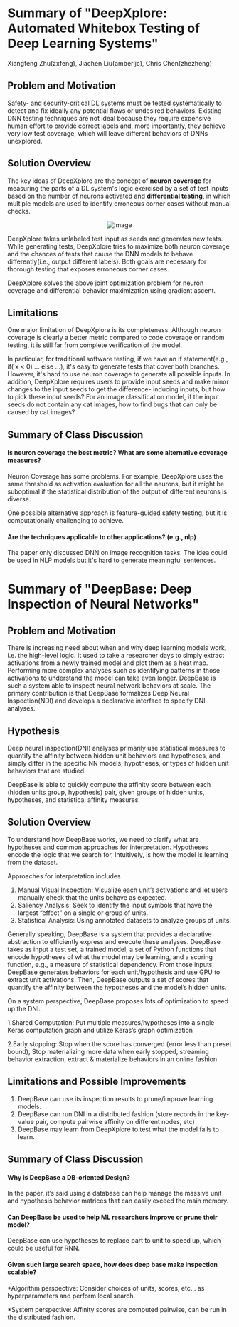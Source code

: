 # Summary of "DeepXplore: Automated Whitebox Testing of Deep Learning Systems"
Xiangfeng Zhu(zxfeng), Jiachen Liu(amberljc), Chris Chen(zhezheng)

## Problem and Motivation

Safety- and security-critical DL systems must be tested systematically to detect and fix ideally any potential flaws or undesired behaviors. Existing DNN testing techniques are not ideal because they require expensive human effort to provide correct labels and, more importantly, they achieve very low test coverage, which will leave different behaviors of DNNs unexplored. 


## Solution Overview

The key ideas of DeepXplore are the concept of **neuron coverage** for measuring the parts of a DL system's logic exercised by a set of test inputs based on the number of neurons activated and **differential testing**, in which multiple models are used to identify erroneous corner cases without manual checks.

<p align="center">
    <img src="http://xzhu27.me/eecs598_summaries/deepXplore.png" alt="image"/>
</p>

DeepXplore takes unlabeled test input as seeds and generates new tests. While generating tests, DeepXplore tries to maximize both neuron coverage and the chances of tests that cause the DNN models to behave differently(i.e., output different labels). Both goals are necessary for thorough testing that exposes erroneous corner cases. 

DeepXplore solves the above joint optimization problem for neuron coverage and differential behavior maximization using gradient ascent. 

## Limitations

One major limitation of DeepXplore is its completeness. Although neuron coverage is clearly a better metric compared to code coverage or random testing, it is still far from complete verification of the model.

In particular, for traditional software testing, if we have an if statement(e.g., if( x < 0) ... else ...), it's easy to generate tests that cover both branches. However, it's hard to use neuron coverage to generate all possible inputs. In addition, DeepXplore requires users to provide input seeds and make minor changes to the input seeds to get the difference- inducing inputs, but how to pick these input seeds? For an image classification model, if the input seeds do not contain any cat images, how to find bugs that can only be caused by cat images? 


## Summary of Class Discussion

#### Is neuron coverage the best metric? What are some alternative coverage measures?

Neuron Coverage has some problems. For example, DeepXplore uses the same threshold as activation evaluation for all the neurons, but it might be suboptimal if the statistical distribution of the output of different neurons is diverse.

One possible alternative approach is feature-guided safety testing, but it is computationally challenging to achieve. 

#### Are the techniques applicable to other applications? (e.g., nlp)

The paper only discussed DNN on image recognition tasks. The idea could be used in NLP models but it's hard to generate meaningful sentences. 

# Summary of "DeepBase: Deep Inspection of Neural Networks"

## Problem and Motivation

There is increasing need about when and why deep learning models work, i.e. the high-level logic. It used to take a researcher days to simply extract activations from a newly trained model and plot them as a heat map. Performing more complex analyses such as identifying patterns in those activations to understand the model can take even longer. DeepBase is such a system able to inspect neural network behaviors at scale. The primary contribution is that DeepBase formalizes Deep Neural Inspection(NDI) and develops a declarative interface to specify DNI analyses.

## Hypothesis

Deep neural inspection(DNI) analyses primarily use statistical measures to quantify the affinity between hidden unit behaviors and hypotheses, and simply differ in the specific NN models, hypotheses, or types of hidden unit behaviors that are studied. 

DeepBase is able to quickly compute the affinity score between each (hidden units group, hypothesis) pair, given groups of hidden units, hypotheses, and statistical affinity measures.

## Solution Overview

To understand how DeepBase works, we need to clarify what are hypotheses and common approaches for interpretation. Hypotheses encode the logic that we search for, Intuitively, is how the model is learning from the dataset. 

Approaches for interpretation includes 

1. Manual Visual Inspection: Visualize each unit’s activations and let users manually check that the units behave as expected.
2. Saliency Analysis: Seek to identify the input symbols that have the largest “effect” on a single or group of units.
3. Statistical Analysis: Using annotated datasets to analyze groups of units.


Generally speaking, DeepBase is a system that provides a declarative abstraction to efficiently express and execute these analyses. DeepBase takes as input a test set, a trained model, a set of Python functions that encode hypotheses of what the model may be learning, and a scoring function, e.g., a measure of statistical dependency. From those inputs, DeepBase generates behaviors for each unit/hypothesis and use GPU to extract unit activations. Then, DeepBase outputs a set of scores that quantify the affinity between the hypotheses and the model’s hidden units. 


On a system perspective, DeepBase proposes lots of optimization to speed up the DNI.

1.Shared Computation: Put multiple measures/hypotheses into a single Keras computation graph and utilize Keras’s graph optimization

2.Early stopping: Stop when the score has converged (error less than preset bound), Stop materializing more data when early stopped, streaming behavior extraction, extract & materialize behaviors in an online fashion



## Limitations and Possible Improvements

1.	DeepBase can use its inspection results to prune/improve learning models.
2.	DeepBase can run DNI in a distributed fashion (store records in the key-value pair, compute pairwise affinity on different nodes, etc)
3.	DeepBase may learn from DeepXplore to test what the model fails to learn.


## Summary of Class Discussion

#### Why is DeepBase a DB-oriented Design?

In the paper, it’s said using a database can help manage the massive unit and hypothesis behavior matrices that can easily exceed the main memory.

#### Can DeepBase be used to help ML researchers improve or prune their model?

DeepBase can use hypotheses to replace part to unit to speed up, which could be useful for RNN.

#### Given such large search space, how does deep base make inspection scalable?

*Algorithm perspective: Consider choices of units, scores, etc… as hyperparameters and perform local search.

*System perspective: Affinity scores are computed pairwise, can be run in the distributed fashion.



